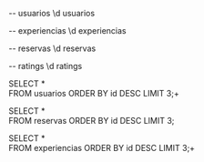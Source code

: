 

-- usuarios
\d usuarios

-- experiencias
\d experiencias

-- reservas
\d reservas

-- ratings
\d ratings


SELECT *         
FROM   usuarios
ORDER  BY id DESC
LIMIT  3;+

SELECT *         
FROM   reservas
ORDER  BY id DESC
LIMIT  3;

SELECT *         
FROM   experiencias
ORDER  BY id DESC
LIMIT  3;+
